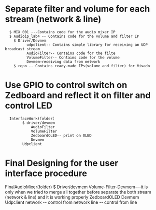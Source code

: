 # Separate filter and volume for each stream (network & line)
      $ MIX_001 ---Contains code for the audio mixer IP
      $ Audioip_lab4 -- Contains code for the volume and filter IP
	    $ Driver/Devmem	
		      udpclient-- Contains simple library for receiving an UDP broadcast stream
		      AudioFilter-- Contains code for the filte
		      VolumeFilter-- Contains code for the volume
		      Devmem—receiving data from network
	    $ repo -- Contains ready-made IPs(volume and filter) for Vivado
  
  # Use GPIO to control switch on Zedboard and reflect it on filter and control LED
	  InterfaceWork(folder)
		    $ driver/devmem
		        AudioFilter
		        VolumeFilter
		        ZedboardOLED-- print on OLED
		        Devmem
            Udpclient  
  # Final Designing for the user interface  procedure
  FinalAudioMixer(folder)
	    $ Driver/devmem
	    Volume-Filter-Devmem---it is only when we tried to merge all together before separate the both stream (network & line) and it is working properly
	    ZedboardOLED
	    Devmem
	    Udpclient
	    network -- control from network
	    line -- control from line


